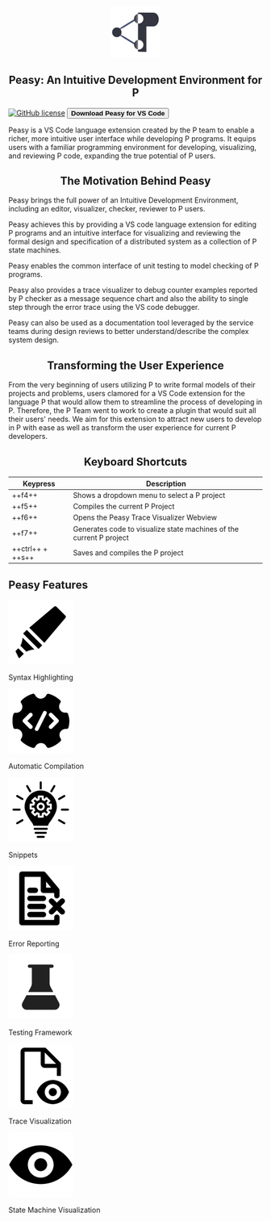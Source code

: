<style>
  .md-typeset h1,
  .md-content__button {
    display: none;
  }
  .md-typeset__table {
    width: 100%;
  }
  .md-typeset__table thead, .md-typeset__table tbody {
    display: block;
  }
  .md-typeset__table tr {
    display: flex;
  }
  .md-typeset__table td:last-child, .md-typeset__table th:last-child {
    flex: 1;
  }
  .md-typeset__table td:first-child, .md-typeset__table th:first-child {
    width: clamp(131.48px, 25%, 12em);
  }
</style>

<div align="center">

  <img src="images/p-icon.png" width="20%">
  <h2>Peasy: An Intuitive Development Environment for P</h2>

</div>

[![GitHub license](https://img.shields.io/badge/license-MIT-blue.svg)](https://raw.githubusercontent.com/p-org/peasy-ide-vscode/main/LICENSE)
<a href="vscode:extension/PLanguage.peasy-extension">
<button id="hover" style="font-weight:bold;" class="button1 block1"> Download Peasy for VS Code </button>
</a>

Peasy is a VS Code language extension created by the P team to enable a richer, more intuitive user interface while developing P programs. It equips users with a familiar programming environment for developing, visualizing, and reviewing P code, expanding the true potential of P users.

<div align="center">
  <h2>The Motivation Behind Peasy</h2>
</div>

Peasy brings the full power of an Intuitive Development Environment, including an editor, visualizer, checker, reviewer to P users.

Peasy achieves this by providing a VS code language extension for editing P programs and an intuitive interface for visualizing and reviewing the formal design and specification of a distributed system as a collection of P state machines.

Peasy enables the common interface of unit testing to model checking of P programs.

Peasy also provides a trace visualizer to debug counter examples reported by P checker as a message sequence chart and also the ability to single step through the error trace using the VS code debugger.

Peasy can also be used as a documentation tool leveraged by the service teams during design reviews to better understand/describe the complex system design.

<div align="center">
  <h2>Transforming the User Experience</h2>
</div>

From the very beginning of users utilizing P to write formal models of their projects and problems, users clamored for a VS Code extension for the language P that would allow them to streamline the process of developing in P. Therefore, the P Team went to work to create a plugin that would suit all their users' needs. We aim for this extension to attract new users to develop in P with ease as well as transform the user experience for current P developers.

<div align="center">
  <h2>Keyboard Shortcuts</h2>
</div>

| Keypress         | Description                                                         |
| ---------------- |---------------------------------------------------------------------|
| ++f4++           | Shows a dropdown menu to select a P project                         |
| ++f5++           | Compiles the current P Project                                      |
| ++f6++           | Opens the Peasy Trace Visualizer Webview                            |
| ++f7++           | Generates code to visualize state machines of the current P project |
| ++ctrl++ + ++s++ | Saves and compiles the P project                                    |

<div align="left">
  <h2>Peasy Features</h2>
</div>

<div class="peasy_features">
<div class="peasy_feature" onclick="location.href='editingCode/#syntax-highlighting'">
  <img src="images/syntax_highlighting_icon.png" alt="my img"/>
  <p>Syntax Highlighting</p>
</div>

<div class="peasy_feature" onclick="location.href='compilingCode/#automatic-compilation'">
  <img src="images/automatic_compilation_icon.png" alt="my img"/>
  <p>Automatic Compilation</p>
</div>

<div class="peasy_feature" onclick="location.href='editingCode/#snippet-auto-completion'">
  <img src="images/code_completion_icon.png" alt="my img"/>
  <p>Snippets</p>
</div>

<div class="peasy_feature" onclick="location.href='compilingCode/#error-reporting'">
  <img src="images/error_reporting_icon.png" alt="my img"/>
  <p>Error Reporting</p>
</div>

<div class="peasy_feature" onclick="location.href='runningTestcases'">
  <img src="images/testing_framework_icon.png" alt="my img"/>
  <p>Testing Framework</p>
</div>

<div class="peasy_feature" onclick="location.href='trace-visualizer/getting_started'">
  <img src="images/trace_visualizer_icon.png" alt="my img"/>
  <p>Trace Visualization</p>
</div>

<div class="peasy_feature" onclick="location.href='visualizingStateMachines'">
  <img src="images/state_machine_visualization_icon.png" alt="my img"/>
  <p>State Machine Visualization</p>
</div>

<div>

